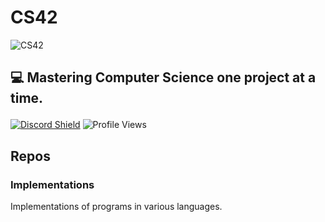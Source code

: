 # CS42

<img src="https://user-images.githubusercontent.com/64768475/170908488-416ec65f-1f5a-4c2d-ae6f-03bafe44e0f3.png" alt="CS42"/>

## 💻 Mastering Computer Science one project at a time.</p>


[![Discord Shield](https://discordapp.com/api/guilds/912686692891246613/widget.png?style=shield)](https://discord.gg/d6Bn6x6gPw) ![Profile Views](https://komarev.com/ghpvc/?username=CS-42&color=blue)




## Repos
### Implementations</a>
<p>Implementations of programs in various languages.</p>



